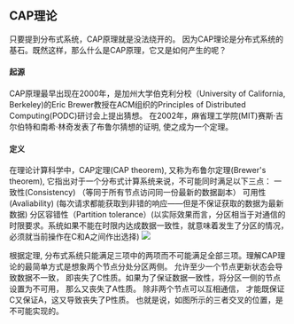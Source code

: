## CAP理论

只要提到分布式系统，CAP原理就是没法绕开的。 因为CAP理论是分布式系统的基石。既然这样，那么什么是CAP原理，它又是如何产生的呢？


#### 起源
CAP原理最早出现在2000年，是加州大学伯克利分校（University of California, Berkeley)的Eric Brewer教授在ACM组织的Principles of Distributed Computing(PODC)研讨会上提出猜想。
在2002年，麻省理工学院(MIT)赛斯·吉尔伯特和南希·林奇发表了布鲁尔猜想的证明, 使之成为一个定理。


#### 定义
在理论计算科学中，CAP定理(CAP theorem), 又称为布鲁尔定理(Brewer's theorem), 它指出对于一个分布式计算系统来说，不可能同时满足以下三点：
一致性(Consistency) （等同于所有节点访问同一份最新的数据副本）
可用性(Avaliability) (每次请求都能获取到非错的响应——但是不保证获取的数据为最新数据)
分区容错性（Partition tolerance）(以实际效果而言，分区相当于对通信的时限要求。系统如果不能在时限内达成数据一致性，就意味着发生了分区的情况，
必须就当前操作在C和A之间作出选择)
![](\_asserts\images\cap.jpg)

根据定理, 分布式系统只能满足三项中的两项而不可能满足全部三项。理解CAP理论的最简单方式是想象两个节点分处分区两侧。 允许至少一个节点更新状态会导致数据不一致，
即丧失了C性质。如果为了保证数据一致性，将分区一侧的节点设置为不可用， 那么又丧失了A性质。 除非两个节点可以互相通信， 才能既保证C又保证A，这又导致丧失了P性质。
也就是说，如图所示的三者交叉的位置，是不可能实现的。





